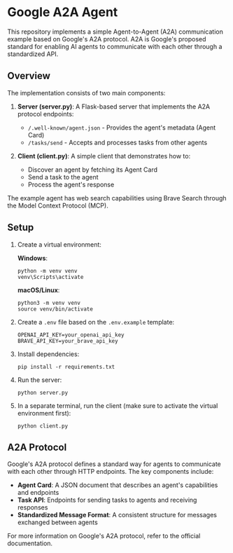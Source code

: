 # Google A2A Agent

This repository implements a simple Agent-to-Agent (A2A) communication example based on Google's A2A protocol. A2A is Google's proposed standard for enabling AI agents to communicate with each other through a standardized API.

## Overview

The implementation consists of two main components:

1. **Server (server.py)**: A Flask-based server that implements the A2A protocol endpoints:

   - `/.well-known/agent.json` - Provides the agent's metadata (Agent Card)
   - `/tasks/send` - Accepts and processes tasks from other agents

2. **Client (client.py)**: A simple client that demonstrates how to:
   - Discover an agent by fetching its Agent Card
   - Send a task to the agent
   - Process the agent's response

The example agent has web search capabilities using Brave Search through the Model Context Protocol (MCP).

## Setup

1. Create a virtual environment:

   **Windows**:

   ```
   python -m venv venv
   venv\Scripts\activate
   ```

   **macOS/Linux**:

   ```
   python3 -m venv venv
   source venv/bin/activate
   ```

2. Create a `.env` file based on the `.env.example` template:

   ```
   OPENAI_API_KEY=your_openai_api_key
   BRAVE_API_KEY=your_brave_api_key
   ```

3. Install dependencies:

   ```
   pip install -r requirements.txt
   ```

4. Run the server:

   ```
   python server.py
   ```

5. In a separate terminal, run the client (make sure to activate the virtual environment first):
   ```
   python client.py
   ```

## A2A Protocol

Google's A2A protocol defines a standard way for agents to communicate with each other through HTTP endpoints. The key components include:

- **Agent Card**: A JSON document that describes an agent's capabilities and endpoints
- **Task API**: Endpoints for sending tasks to agents and receiving responses
- **Standardized Message Format**: A consistent structure for messages exchanged between agents

For more information on Google's A2A protocol, refer to the official documentation.
